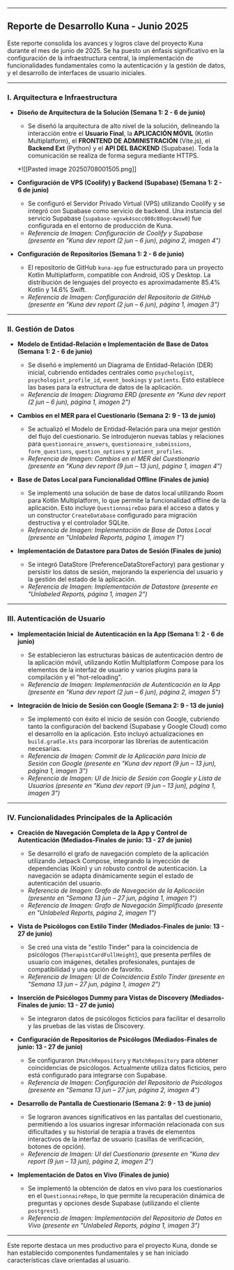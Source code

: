 
---

## **Reporte de Desarrollo Kuna - Junio 2025**

Este reporte consolida los avances y logros clave del proyecto Kuna durante el mes de junio de 2025. Se ha puesto un énfasis significativo en la configuración de la infraestructura central, la implementación de funcionalidades fundamentales como la autenticación y la gestión de datos, y el desarrollo de interfaces de usuario iniciales.

---

### **I. Arquitectura e Infraestructura**

*   **Diseño de Arquitectura de la Solución (Semana 1: 2 - 6 de junio)**
    *   Se diseñó la arquitectura de alto nivel de la solución, delineando la interacción entre el **Usuario Final**, la **APLICACIÓN MÓVIL** (Kotlin Multiplatform), el **FRONTEND DE ADMINISTRACIÓN** (Vite.js), el **Backend Ext** (Python) y el **API DEL BACKEND** (Supabase). Toda la comunicación se realiza de forma segura mediante HTTPS.
	
    *![[Pasted image 20250708001505.png]]

*   **Configuración de VPS (Coolify) y Backend (Supabase) (Semana 1: 2 - 6 de junio)**
    *   Se configuró el Servidor Privado Virtual (VPS) utilizando Coolify y se integró con Supabase como servicio de backend. Una instancia del servicio Supabase (`supabase-xgswk4socc008c80ogc4wsw0`) fue configurada en el entorno de producción de Kuna.
    *   *Referencia de Imagen: Configuración de Coolify y Supabase (presente en "Kuna dev report (2 jun – 6 jun), página 2, imagen 4")*

*   **Configuración de Repositorios (Semana 1: 2 - 6 de junio)**
    *   El repositorio de GitHub `kuna-app` fue estructurado para un proyecto Kotlin Multiplatform, compatible con Android, iOS y Desktop. La distribución de lenguajes del proyecto es aproximadamente 85.4% Kotlin y 14.6% Swift.
    *   *Referencia de Imagen: Configuración del Repositorio de GitHub (presente en "Kuna dev report (2 jun – 6 jun), página 1, imagen 3")*

---

### **II. Gestión de Datos**

*   **Modelo de Entidad-Relación e Implementación de Base de Datos (Semana 1: 2 - 6 de junio)**
    *   Se diseñó e implementó un Diagrama de Entidad-Relación (DER) inicial, cubriendo entidades centrales como `psychologist`, `psychologist_profile_id`, `event_bookings` y `patients`. Esto establece las bases para la estructura de datos de la aplicación.
    *   *Referencia de Imagen: Diagrama ERD (presente en "Kuna dev report (2 jun – 6 jun), página 1, imagen 2")*

*   **Cambios en el MER para el Cuestionario (Semana 2: 9 - 13 de junio)**
    *   Se actualizó el Modelo de Entidad-Relación para una mejor gestión del flujo del cuestionario. Se introdujeron nuevas tablas y relaciones para `questionnaire_answers`, `questionnaire_submissions`, `form_questions`, `question_options` y `patient_profiles`.
    *   *Referencia de Imagen: Cambios en el MER del Cuestionario (presente en "Kuna dev report (9 jun – 13 jun), página 1, imagen 4")*

*   **Base de Datos Local para Funcionalidad Offline (Finales de junio)**
    *   Se implementó una solución de base de datos local utilizando Room para Kotlin Multiplatform, lo que permite la funcionalidad offline de la aplicación. Esto incluye `QuestionnaireDao` para el acceso a datos y un constructor `CreateDatabase` configurado para migración destructiva y el controlador SQLite.
    *   *Referencia de Imagen: Implementación de Base de Datos Local (presente en "Unlabeled Reports, página 1, imagen 1")*

*   **Implementación de Datastore para Datos de Sesión (Finales de junio)**
    *   Se integró DataStore (PreferenceDataStoreFactory) para gestionar y persistir los datos de sesión, mejorando la experiencia del usuario y la gestión del estado de la aplicación.
    *   *Referencia de Imagen: Implementación de Datastore (presente en "Unlabeled Reports, página 1, imagen 2")*

---

### **III. Autenticación de Usuario**

*   **Implementación Inicial de Autenticación en la App (Semana 1: 2 - 6 de junio)**
    *   Se establecieron las estructuras básicas de autenticación dentro de la aplicación móvil, utilizando Kotlin Multiplatform Compose para los elementos de la interfaz de usuario y varios plugins para la compilación y el "hot-reloading".
    *   *Referencia de Imagen: Implementación de Autenticación en la App (presente en "Kuna dev report (2 jun – 6 jun), página 2, imagen 5")*

*   **Integración de Inicio de Sesión con Google (Semana 2: 9 - 13 de junio)**
    *   Se implementó con éxito el inicio de sesión con Google, cubriendo tanto la configuración del backend (Supabase y Google Cloud) como el desarrollo en la aplicación. Esto incluyó actualizaciones en `build.gradle.kts` para incorporar las librerías de autenticación necesarias.
    *   *Referencia de Imagen: Commit de la Aplicación para Inicio de Sesión con Google (presente en "Kuna dev report (9 jun – 13 jun), página 1, imagen 3")*
    *   *Referencia de Imagen: UI de Inicio de Sesión con Google y Lista de Usuarios (presente en "Kuna dev report (9 jun – 13 jun), página 1, imagen 3")*

---

### **IV. Funcionalidades Principales de la Aplicación**

*   **Creación de Navegación Completa de la App y Control de Autenticación (Mediados-Finales de junio: 13 - 27 de junio)**
    *   Se desarrolló el grafo de navegación completo de la aplicación utilizando Jetpack Compose, integrando la inyección de dependencias (Koin) y un robusto control de autenticación. La navegación se adapta dinámicamente según el estado de autenticación del usuario.
    *   *Referencia de Imagen: Grafo de Navegación de la Aplicación (presente en "Semana 13 jun – 27 jun, página 1, imagen 1")*
    *   *Referencia de Imagen: Grafo de Navegación Simplificado (presente en "Unlabeled Reports, página 2, imagen 1")*

*   **Vista de Psicólogos con Estilo Tinder (Mediados-Finales de junio: 13 - 27 de junio)**
    *   Se creó una vista de "estilo Tinder" para la coincidencia de psicólogos (`TherapistCardFullHeight`), que presenta perfiles de usuario con imágenes, detalles profesionales, puntajes de compatibilidad y una opción de favorito.
    *   *Referencia de Imagen: UI de Coincidencia Estilo Tinder (presente en "Semana 13 jun – 27 jun, página 1, imagen 2")*

*   **Inserción de Psicólogos Dummy para Vistas de Discovery (Mediados-Finales de junio: 13 - 27 de junio)**
    *   Se integraron datos de psicólogos ficticios para facilitar el desarrollo y las pruebas de las vistas de Discovery.

*   **Configuración de Repositorios de Psicólogos (Mediados-Finales de junio: 13 - 27 de junio)**
    *   Se configuraron `IMatchRepository` y `MatchRepository` para obtener coincidencias de psicólogos. Actualmente utiliza datos ficticios, pero está configurado para integrarse con Supabase.
    *   *Referencia de Imagen: Configuración del Repositorio de Psicólogos (presente en "Semana 13 jun – 27 jun, página 2, imagen 4")*

*   **Desarrollo de Pantalla de Cuestionario (Semana 2: 9 - 13 de junio)**
    *   Se lograron avances significativos en las pantallas del cuestionario, permitiendo a los usuarios ingresar información relacionada con sus dificultades y su historial de terapia a través de elementos interactivos de la interfaz de usuario (casillas de verificación, botones de opción).
    *   *Referencia de Imagen: UI del Cuestionario (presente en "Kuna dev report (9 jun – 13 jun), página 2, imagen 2")*

*   **Implementación de Datos en Vivo (Finales de junio)**
    *   Se implementó la obtención de datos en vivo para los cuestionarios en el `QuestionnaireRepo`, lo que permite la recuperación dinámica de preguntas y opciones desde Supabase (utilizando el cliente `postgrest`).
    *   *Referencia de Imagen: Implementación del Repositorio de Datos en Vivo (presente en "Unlabeled Reports, página 1, imagen 3")*

---

Este reporte destaca un mes productivo para el proyecto Kuna, donde se han establecido componentes fundamentales y se han iniciado características clave orientadas al usuario.